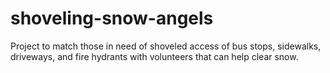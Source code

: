 # shoveling-snow-angels
Project to match those in need of shoveled access of bus stops, sidewalks, driveways, and fire hydrants with volunteers that can help clear snow.
